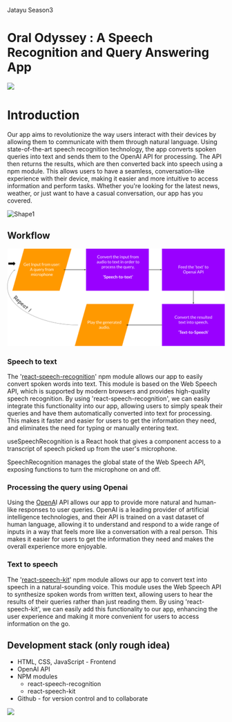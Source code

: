 Jatayu Season3

# **Oral Odyssey** : A Speech Recognition and Query Answering App

![](RackMultipart20230109-1-gvuhja_html_a0243959dbc46b8f.png)

#

# Introduction

Our app aims to revolutionize the way users interact with their devices by allowing them to communicate with them through natural language. Using state-of-the-art speech recognition technology, the app converts spoken queries into text and sends them to the OpenAI API for processing. The API then returns the results, which are then converted back into speech using a npm module. This allows users to have a seamless, conversation-like experience with their device, making it easier and more intuitive to access information and perform tasks. Whether you're looking for the latest news, weather, or just want to have a casual conversation, our app has you covered.

![Shape1](RackMultipart20230109-1-gvuhja_html_399a812607944d40.gif)

## Workflow

![alt text](workflow.svg)

### Speech to text

The '[react-speech-recognition](https://www.npmjs.com/package/react-speech-recognition)' npm module allows our app to easily convert spoken words into text. This module is based on the Web Speech API, which is supported by modern browsers and provides high-quality speech recognition. By using 'react-speech-recognition', we can easily integrate this functionality into our app, allowing users to simply speak their queries and have them automatically converted into text for processing. This makes it faster and easier for users to get the information they need, and eliminates the need for typing or manually entering text.

useSpeechRecognition is a React hook that gives a component access to a transcript of speech picked up from the user's microphone.

SpeechRecognition manages the global state of the Web Speech API, exposing functions to turn the microphone on and off.

###

### Processing the query using Openai

Using the [OpenA](https://openai.com/api/)I API allows our app to provide more natural and human-like responses to user queries. OpenAI is a leading provider of artificial intelligence technologies, and their API is trained on a vast dataset of human language, allowing it to understand and respond to a wide range of inputs in a way that feels more like a conversation with a real person. This makes it easier for users to get the information they need and makes the overall experience more enjoyable.

### Text to speech

The '[react-speech-kit](https://www.npmjs.com/package/react-speech-kit)' npm module allows our app to convert text into speech in a natural-sounding voice. This module uses the Web Speech API to synthesize spoken words from written text, allowing users to hear the results of their queries rather than just reading them. By using 'react-speech-kit', we can easily add this functionality to our app, enhancing the user experience and making it more convenient for users to access information on the go.

## Development stack (only rough idea)

- HTML, CSS, JavaScript - Frontend
- OpenAI API
- NPM modules
  - react-speech-recognition
  - react-speech-kit
- Github - for version control and to collaborate

![](RackMultipart20230109-1-gvuhja_html_d7dec09130297fd1.png)
